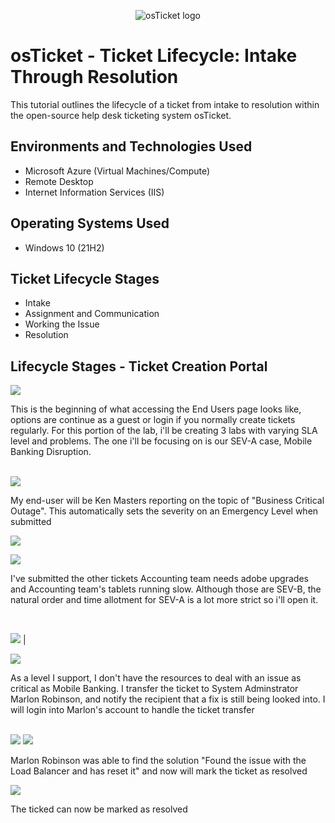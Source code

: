 <p align="center">
<img src="https://i.imgur.com/Clzj7Xs.png" alt="osTicket logo"/>
</p>

<h1>osTicket - Ticket Lifecycle: Intake Through Resolution</h1>
This tutorial outlines the lifecycle of a ticket from intake to resolution within the open-source help desk ticketing system osTicket.<br />


<h2>Environments and Technologies Used</h2>

- Microsoft Azure (Virtual Machines/Compute)
- Remote Desktop
- Internet Information Services (IIS)

<h2>Operating Systems Used </h2>

- Windows 10</b> (21H2)

<h2>Ticket Lifecycle Stages</h2>

- Intake
- Assignment and Communication
- Working the Issue
- Resolution

<h2>Lifecycle Stages - Ticket Creation Portal</h2>

<p>
<img src="https://cdn.discordapp.com/attachments/677756436784218132/1095551979343847556/image.png"/>
</p>
<p>

This is the beginning of what accessing the End Users page looks like, options are continue as a guest or login if you normally create tickets regularly. For this portion of the lab, i'll be creating 3 labs with varying SLA level and problems. The one i'll be focusing on is our SEV-A case, Mobile Banking Disruption.
</p>
<br />
<img src="https://cdn.discordapp.com/attachments/677756436784218132/1095555680766795777/image.png"/>

My end-user will be Ken Masters reporting on the topic of "Business Critical Outage". This automatically sets the severity on an Emergency Level when submitted
<p>
<img src="https://cdn.discordapp.com/attachments/677756436784218132/1095556653161652234/image.png"/>
</p>
<p>
<img src="https://cdn.discordapp.com/attachments/677756436784218132/1095565611767185479/image.png"/>
</p>
<p>
I've submitted the other tickets Accounting team needs adobe upgrades and Accounting team's tablets running slow. Although those are SEV-B, the natural order and time allotment for SEV-A is a lot more strict so i'll open it.
</p>
<br />

<p>
<img src="https://cdn.discordapp.com/attachments/677756436784218132/1095566951075545178/image.png"/>
|<p>
<img src="https://cdn.discordapp.com/attachments/677756436784218132/1095580344788451399/image.png"/>
</p>
<p>
As a level I support, I don't have the resources to deal with an issue as critical as Mobile Banking. I transfer the ticket to System Adminstrator Marlon Robinson, and notify the recipient that a fix is still being looked into. I will login into Marlon's account to handle the ticket transfer
</p>
<br />

<img src="https://cdn.discordapp.com/attachments/677756436784218132/1095582978383556608/image.png/image.png"/>


<img src="https://cdn.discordapp.com/attachments/677756436784218132/1095582978152865832/image.png"/>

<p>
Marlon Robinson was able to find the solution "Found the issue with the Load Balancer and has reset it" and now will mark the ticket as resolved
<p>
<img src="https://cdn.discordapp.com/attachments/677756436784218132/1095585762247983104/image.png"/>

The ticked can now be marked as resolved 

